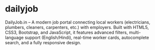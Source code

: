 # dailyjob
DailyJob.in – A modern job portal connecting local workers (electricians, plumbers, cleaners, carpenters, etc.) with employers. Built with HTML5, CSS3, Bootstrap, and JavaScript, it features advanced filters, multi-language support (English/Hindi), real-time worker cards, autocomplete search, and a fully responsive design.
